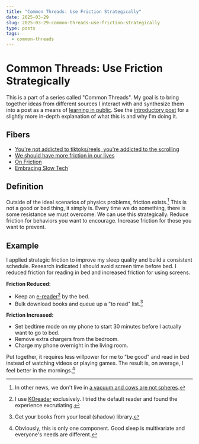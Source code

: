 ```yaml
---
title: "Common Threads: Use Friction Strategically"
date: 2025-03-29
slug: 2025-03-29-common-threads-use-friction-strategically
type: posts
tags:
  - common-threads
---
```


# Common Threads: Use Friction Strategically
This is a part of a series called "Common Threads". 
My goal is to bring together ideas from different sources I interact with and synthesize them into a post as a means of [learning in public](https://www.swyx.io/learn-in-public).
See the [introductory post](https://www.madhavrkumar.com/posts/2025-03-06-common-threads/) for a slightly more in-depth explanation of what this is and why I'm doing it.

## Fibers
- [You're not addicted to tiktoks/reels, you're addicted to the scrolling](https://www.youtube.com/watch?v=bNOol5OTasw)
- [We should have more friction in our lives](https://cassidoo.co/post/introduce-friction/)
- [On Friction](https://josh.works/on-friction)
- [Embracing Slow Tech](https://btxx.org/posts/slow/)

## Definition
Outside of the ideal scenarios of physics problems, friction exists.[^1] This is not a good or bad thing, it simply is. Every time we do something, there is some resistance we must overcome. We can use this strategically. Reduce friction for behaviors you want to encourage. Increase friction for those you want to prevent.

## Example
I applied strategic friction to improve my sleep quality and build a consistent schedule. Research indicated I should avoid screen time before bed. I reduced friction for reading in bed and increased friction for using screens.

**Friction Reduced:**
- Keep an [e-reader](https://us.kobobooks.com/products/kobo-clara-bw?variant=41202831949894)[^2] by the bed.
- Bulk download books and queue up a "to read" list.[^3]

**Friction Increased:**
- Set bedtime mode on my phone to start 30 minutes before I actually want to go to bed.
- Remove extra chargers from the bedroom.
- Charge my phone overnight in the living room.

Put together, it requires less willpower for me to "be good" and read in bed instead of watching videos or playing games. The result is, on average, I feel better in the mornings.[^4]

[^1]: In other news, we don't live in [a vacuum and cows are not spheres](https://en.wikipedia.org/wiki/Spherical_cow).
[^2]: I use [KOreader](https://github.com/koreader/koreader) exclusively. I tried the default reader and found the experience excrutiating. 
[^3]: Get your books from your local (shadow) library.
[^4]: Obviously, this is only one component. Good sleep is multivariate and everyone's needs are different.

